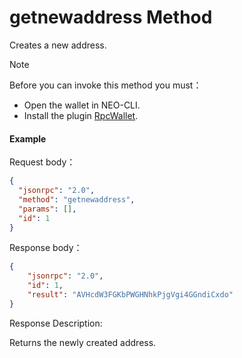 # getnewaddress Method

Creates a new address.

> [!Note]
>
> Before you can invoke this method you must：
>
> - Open the wallet in NEO-CLI.
> - Install the plugin [RpcWallet](https://github.com/neo-project/neo-plugins/releases). 

#### Example

Request body：

```json
{
  "jsonrpc": "2.0",
  "method": "getnewaddress",
  "params": [],
  "id": 1
}
```

Response body：

```json
{
    "jsonrpc": "2.0",
    "id": 1,
    "result": "AVHcdW3FGKbPWGHNhkPjgVgi4GGndiCxdo"
}
```

Response Description:

Returns the newly created address.